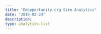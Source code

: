 ```yaml
---
title: "Edopportunity.org Site Analytics"
date: "2019-02-24"
description: 
type: analytics-list
---
```



